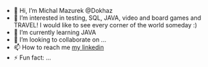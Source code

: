 - 👋 Hi, I’m Michal Mazurek @Dokhaz
- 👀 I’m interested in testing, SQL, JAVA, video and board games and TRAVEL! I would like to see every corner of the world someday :)
- 🌱 I’m currently learning JAVA
- 💞️ I’m looking to collaborate on ...
- 📫 How to reach me [my linkedin](https://www.linkedin.com/in/michal-mazurek-istqb-certified-tester/)
- ⚡ Fun fact: ...

<!---
Dokhaz/Dokhaz is a ✨ special ✨ repository because its `README.md` (this file) appears on your GitHub profile.
You can click the Preview link to take a look at your changes.
--->

